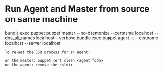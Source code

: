 Run Agent and Master from source on same machine
==

bundle exec puppet puppet master --no-daemonize --certname localhost --dns_alt_names localhost --verbose
bundle exec puppet agent -t --certname localhost --server localhost

````
To re-set the CSR process for an agent:

on the master: puppet cert clean <agent fqdn>
on the agent: remove the ssldir
````